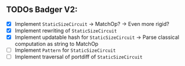 ## TODOs Badger V2:

- [x] Implement `StaticSizeCircuit`
    -> MatchOp?
    -> Even more rigid?
- [x] Implement rewriting of `StaticSizeCircuit`
- [x] Implement updatable hash for `StaticSizeCircuit`
    -> Parse classical computation as string to MatchOp
- [ ] Implement `Pattern` for `StaticSizeCircuit`
- [ ] Implement traversal of portdiff of `StaticSizeCircuit`
